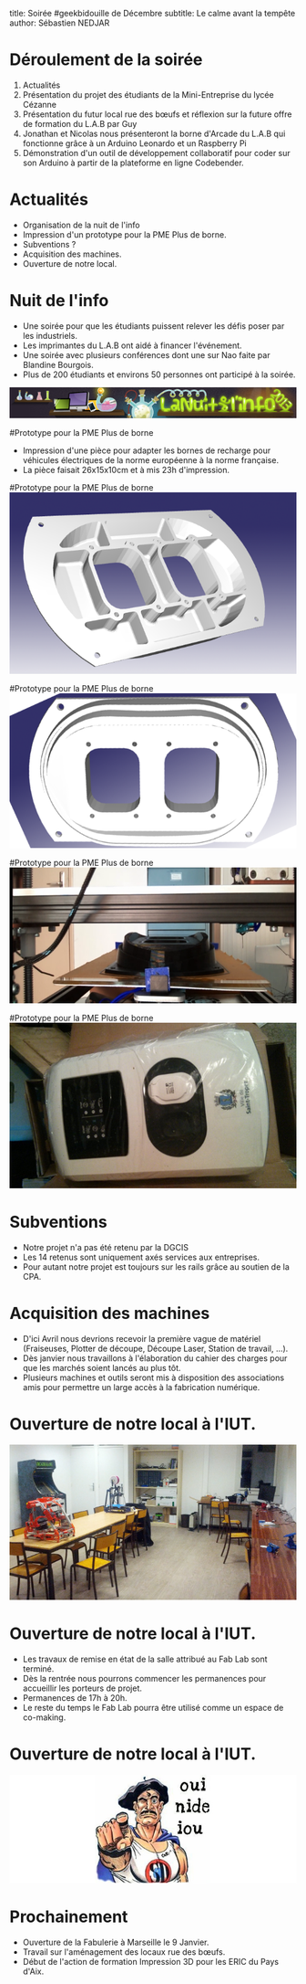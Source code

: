 title: Soirée #geekbidouille de Décembre
subtitle: Le calme avant la tempête 
author: Sébastien NEDJAR

# Déroulement de la soirée
1. Actualités
2. Présentation du projet des étudiants de la Mini-Entreprise du lycée Cézanne
2. Présentation du futur local rue des bœufs et réflexion sur la future offre de formation du L.A.B par Guy
3. Jonathan et Nicolas nous présenteront la borne d'Arcade du L.A.B qui fonctionne grâce à un Arduino Leonardo et un Raspberry Pi
5. Démonstration d'un outil de développement collaboratif pour coder sur son Arduino à partir de la plateforme en ligne Codebender.

# Actualités
- Organisation de la nuit de l'info
- Impression d'un prototype pour la PME Plus de borne.
- Subventions ?
- Acquisition des machines.
- Ouverture de notre local.

# Nuit de l'info
- Une soirée pour que les étudiants puissent relever les défis poser par les industriels.
- Les imprimantes du L.A.B ont aidé à financer l'événement.
- Une soirée avec plusieurs conférences dont une sur Nao faite par Blandine Bourgois.
- Plus de 200 étudiants et environs 50 personnes ont participé à la soirée. 

![NDI](ban_ndi.png)

#Prototype pour la PME Plus de borne
- Impression d'une pièce pour adapter les bornes de recharge pour véhicules électriques de la norme européenne à la norme française.
- La pièce faisait 26x15x10cm et à mis 23h d'impression.

#Prototype pour la PME Plus de borne
![Piece](p1.png)

#Prototype pour la PME Plus de borne
![Piece](p2.png)

#Prototype pour la PME Plus de borne
![Piece](p3.png)

#Prototype pour la PME Plus de borne
![Piece](p4.jpg)

# Subventions
- Notre projet n'a pas été retenu par la DGCIS
- Les 14 retenus sont uniquement axés services aux entreprises.
- Pour autant notre projet est toujours sur les rails grâce au soutien de la CPA.

# Acquisition des machines
- D'ici Avril nous devrions recevoir la première vague de matériel (Fraiseuses, Plotter de découpe, Découpe Laser, Station de travail, ...).
- Dès janvier nous travaillons à l'élaboration du cahier des charges pour que les marchés soient lancés au plus tôt.
- Plusieurs machines et outils seront mis à disposition des associations amis pour permettre 
un large accès à la fabrication numérique.

# Ouverture de notre local à l'IUT.
![local](local.jpg)

# Ouverture de notre local à l'IUT.
- Les travaux de remise en état de la salle attribué au Fab Lab sont terminé.
- Dès la rentrée nous pourrons commencer les permanences pour accueillir les porteurs de projet.
- Permanences de 17h à 20h.
- Le reste du temps le Fab Lab pourra être utilisé comme un espace de co-making. 

# Ouverture de notre local à l'IUT.
![ouinideiou](ouinideiou.jpg)

# Prochainement
- Ouverture de la Fabulerie à Marseille le 9 Janvier.
- Travail sur l'aménagement des locaux rue des bœufs.
- Début de l'action de formation Impression 3D pour les ERIC du Pays d'Aix.


